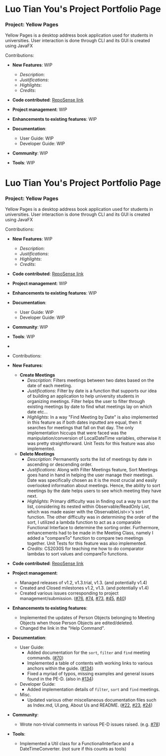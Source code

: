 # Luo Tian You's Project Portfolio Page

### Project: Yellow Pages
Yellow Pages is a desktop address book application used for students in universities. User interaction is done through CLI and its GUI is created using JavaFX

Contributions:
- **New Features**: WIP
    - *Description*:
    - *Justifications*:
    - *Highlights*:
    - *Credits*:

- **Code contributed**: [RepoSense link](https://github.com/HakkaNgin/tp)

- **Project management**: WIP

- **Enhancements to existing features**: WIP

- **Documentation**:
    - User Guide: WIP
    - Developer Guide: WIP

- **Community**: WIP

- **Tools**: WIP
# Luo Tian You's Project Portfolio Page

### Project: Yellow Pages
Yellow Pages is a desktop address book application used for students in universities. User interaction is done through CLI and its GUI is created using JavaFX

Contributions:
- **New Features**: WIP
    - *Description*:
    - *Justifications*:
    - *Highlights*:
    - *Credits*:

- **Code contributed**: [RepoSense link](https://github.com/HakkaNgin/tp)

- **Project management**: WIP

- **Enhancements to existing features**: WIP

- **Documentation**:
    - User Guide: WIP
    - Developer Guide: WIP

- **Community**: WIP

- **Tools**: WIP
- 
- 
  Contributions:
- **New Features**:
    - **Create Meetings**
        - *Description*: Filters meetings between two dates based on the date of each meeting.
        - *Justifications*: Filter by date is a function that supports our idea of building an application to help university students in organizing meetings.
          Filter helps the user to filter through existing meetings by date to find what meetings lay on which date etc...
        - *Highlights*: In a way "Find Meeting by Date" is also implemented in this feature as if both dates inputted are equal, then it searches for meetings that fall on that day.
          The only implementation hiccups that were faced was the manipulation/conversion of LocalDateTime variables, otherwise it was pretty straightforward.
          Unit Tests for this feature was also implemented.
    - **Delete Meetings**
        - *Description*: Permanently sorts the list of meetings by date in ascending or descending order.
        - *Justifications*: Along with Filter Meetings feature, Sort Meetings goes hand in hand in helping the user manage their meetings.
          Date was specifically chosen as it is the most crucial and easily overlooked information about meetings.
          Hence, the ability to sort meetings by the date helps users to see which meeting they have next.
        - *Highlights*: Primary difficulty was in finding out a way to sort the list, considering its nested within Observable/ReadOnly List, which was made easier with the ObservableList<>'s sort function.
          The other difficulty was in determining the order of the sort, I utilized a lambda function to act as a comparable Functional Interface to determine the sorting order.
          Furthermore, enhancements had to be made in the Meeting Class, namely I added a "compareTo" function to compare two meetings together. Unit Tests for this feature was also implemented.
        - *Credits*: CS2030S for teaching me how to do comparator lambdas to sort values and compareTo functions.

- **Code contributed**: [RepoSense link](https://nus-cs2103-ay2223s1.github.io/tp-dashboard/?search=&sort=groupTitle&sortWithin=title&timeframe=commit&mergegroup=&groupSelect=groupByRepos&breakdown=true&checkedFileTypes=docs~functional-code~test-code~other&since=2022-09-16&tabOpen=true&tabType=authorship&tabAuthor=HakkaNgin&tabRepo=AY2223S1-CS2103-F13-3%2Ftp%5Bmaster%5D&authorshipIsMergeGroup=false&authorshipFileTypes=docs~functional-code~test-code&authorshipIsBinaryFileTypeChecked=false&authorshipIsIgnoredFilesChecked=false)

- **Project management**:
    - Managed releases of v1.2, v1.3.trial, v1.3. (and potentially v1.4)
    - Created and Closed milestones v1.2, v1.3. (and potentially v1.4)
    - Created various issues corresponding to project management/submission.
      ([\#76](https://github.com/AY2223S1-CS2103-F13-3/tp/issues/76),
      [\#74](https://github.com/AY2223S1-CS2103-F13-3/tp/issues/74),
      [\#73](https://github.com/AY2223S1-CS2103-F13-3/tp/issues/73),
      [\#45](https://github.com/AY2223S1-CS2103-F13-3/tp/issues/45),
      [\#40](https://github.com/AY2223S1-CS2103-F13-3/tp/issues/40))

- **Enhancements to existing features**:
    - Implemented the updates of Person Objects belonging to Meeting Objects when those Person Objects are edited/deleted.
    - Changed the link in the "Help Command".

- **Documentation**:
    - User Guide:
        - Added documentation for the `sort`, `filter` and `find` meeting commands. ([\#70](https://github.com/AY2223S1-CS2103-F13-3/tp/pull/70))
        - Implemented a table of contents with working links to various anchors within the guide. ([\#134](https://github.com/AY2223S1-CS2103-F13-3/tp/pull/134))
        - Fixed a myriad of typos, missing examples and general issues found in the PE-D. (also in [\#134](https://github.com/AY2223S1-CS2103-F13-3/tp/pull/134))
    - Developer Guide:
        - Added implementation details of `filter`, `sort` and `find` meetings.
    - Misc.
        - Updated various other miscellaneous documentation files such as Index.md, UI.png, About Us and README.
          ([\#22](https://github.com/AY2223S1-CS2103-F13-3/tp/issues/22),
          [\#23](https://github.com/AY2223S1-CS2103-F13-3/tp/issues/23),
          [\#24](https://github.com/AY2223S1-CS2103-F13-3/tp/issues/24))

- **Community**:
    - Wrote non-trivial comments in various PE-D issues raised. (e.g. [\#78](https://github.com/AY2223S1-CS2103-F13-3/tp/issues/78))

- **Tools**:
    - Implemented a Util class for a FunctionalInterface and a DateTimeConverter. (not sure if this counts as tools)
